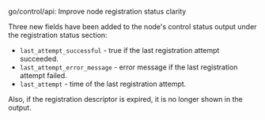 go/control/api: Improve node registration status clarity

Three new fields have been added to the node's control status output
under the registration status section:

- `last_attempt_successful` - true if the last registration attempt
succeeded.
- `last_attempt_error_message` - error message if the last registration
attempt failed.
- `last_attempt` - time of the last registration attempt.

Also, if the registration descriptor is expired, it is no longer
shown in the output.
